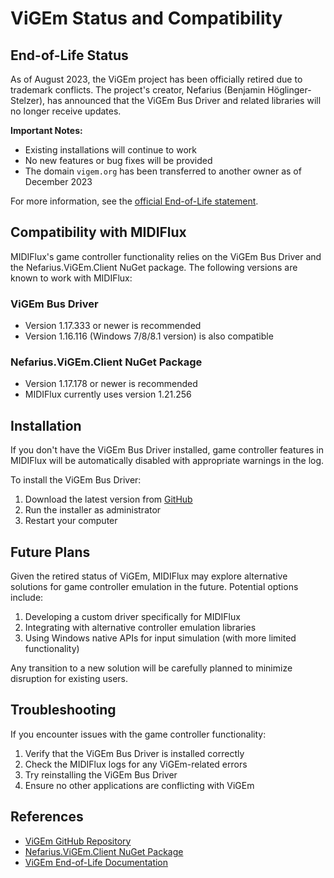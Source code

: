 # ViGEm Status and Compatibility

## End-of-Life Status

As of August 2023, the ViGEm project has been officially retired due to trademark conflicts. The project's creator, Nefarius (Benjamin Höglinger-Stelzer), has announced that the ViGEm Bus Driver and related libraries will no longer receive updates.

**Important Notes:**
- Existing installations will continue to work
- No new features or bug fixes will be provided
- The domain `vigem.org` has been transferred to another owner as of December 2023

For more information, see the [official End-of-Life statement](https://docs.nefarius.at/projects/ViGEm/End-of-Life/).

## Compatibility with MIDIFlux

MIDIFlux's game controller functionality relies on the ViGEm Bus Driver and the Nefarius.ViGEm.Client NuGet package. The following versions are known to work with MIDIFlux:

### ViGEm Bus Driver
- Version 1.17.333 or newer is recommended
- Version 1.16.116 (Windows 7/8/8.1 version) is also compatible

### Nefarius.ViGEm.Client NuGet Package
- Version 1.17.178 or newer is recommended
- MIDIFlux currently uses version 1.21.256

## Installation

If you don't have the ViGEm Bus Driver installed, game controller features in MIDIFlux will be automatically disabled with appropriate warnings in the log.

To install the ViGEm Bus Driver:
1. Download the latest version from [GitHub](https://github.com/nefarius/ViGEmBus/releases/latest)
2. Run the installer as administrator
3. Restart your computer

## Future Plans

Given the retired status of ViGEm, MIDIFlux may explore alternative solutions for game controller emulation in the future. Potential options include:

1. Developing a custom driver specifically for MIDIFlux
2. Integrating with alternative controller emulation libraries
3. Using Windows native APIs for input simulation (with more limited functionality)

Any transition to a new solution will be carefully planned to minimize disruption for existing users.

## Troubleshooting

If you encounter issues with the game controller functionality:

1. Verify that the ViGEm Bus Driver is installed correctly
2. Check the MIDIFlux logs for any ViGEm-related errors
3. Try reinstalling the ViGEm Bus Driver
4. Ensure no other applications are conflicting with ViGEm

## References

- [ViGEm GitHub Repository](https://github.com/nefarius/ViGEmBus)
- [Nefarius.ViGEm.Client NuGet Package](https://www.nuget.org/packages/Nefarius.ViGEm.Client)
- [ViGEm End-of-Life Documentation](https://docs.nefarius.at/projects/ViGEm/End-of-Life/)

